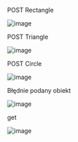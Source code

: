 POST Rectangle

![image](https://github.com/user-attachments/assets/1ee7baeb-5815-43b4-bb92-9247597aa193)

POST Triangle

![image](https://github.com/user-attachments/assets/15e3f50c-7e5f-46b9-89d3-179f9f1c7b0d)

POST Circle

![image](https://github.com/user-attachments/assets/ceb75977-f1bd-4ec7-81e7-b0efbfe3d298)

Błędnie podany obiekt

![image](https://github.com/user-attachments/assets/80c0aba6-ba04-4738-86b3-2e38a25512da)

get

![image](https://github.com/user-attachments/assets/ee0607f9-f110-4bd1-83df-25962fbc4b2b)

